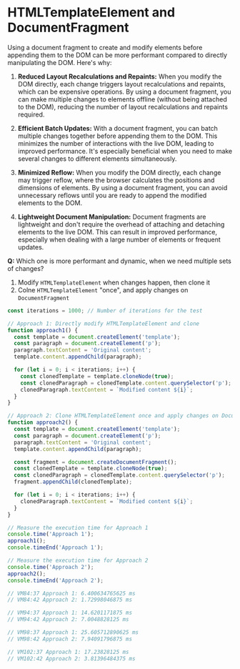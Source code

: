 # HTMLTemplateElement and DocumentFragment

Using a document fragment to create and modify elements before appending them to the DOM can be more performant compared to directly manipulating the DOM. Here's why:

1. **Reduced Layout Recalculations and Repaints:** When you modify the DOM directly, each change triggers layout recalculations and repaints, which can be expensive operations. By using a document fragment, you can make multiple changes to elements offline (without being attached to the DOM), reducing the number of layout recalculations and repaints required.

2. **Efficient Batch Updates:** With a document fragment, you can batch multiple changes together before appending them to the DOM. This minimizes the number of interactions with the live DOM, leading to improved performance. It's especially beneficial when you need to make several changes to different elements simultaneously.

3. **Minimized Reflow:** When you modify the DOM directly, each change may trigger reflow, where the browser calculates the positions and dimensions of elements. By using a document fragment, you can avoid unnecessary reflows until you are ready to append the modified elements to the DOM.

4. **Lightweight Document Manipulation:** Document fragments are lightweight and don't require the overhead of attaching and detaching elements to the live DOM. This can result in improved performance, especially when dealing with a large number of elements or frequent updates.

**Q:** Which one is more performant and dynamic, when we need multiple sets of changes?

1. Modify `HTMLTemplateElement` when changes happen, then clone it
2. Colne `HTMLTemplateElement` "once", and apply changes on `DocumentFragment`

```js
const iterations = 1000; // Number of iterations for the test

// Approach 1: Directly modify HTMLTemplateElement and clone
function approach1() {
  const template = document.createElement('template');
  const paragraph = document.createElement('p');
  paragraph.textContent = 'Original content';
  template.content.appendChild(paragraph);

  for (let i = 0; i < iterations; i++) {
    const clonedTemplate = template.cloneNode(true);
    const clonedParagraph = clonedTemplate.content.querySelector('p');
    clonedParagraph.textContent = `Modified content ${i}`;
  }
}

// Approach 2: Clone HTMLTemplateElement once and apply changes on DocumentFragment
function approach2() {
  const template = document.createElement('template');
  const paragraph = document.createElement('p');
  paragraph.textContent = 'Original content';
  template.content.appendChild(paragraph);

  const fragment = document.createDocumentFragment();
  const clonedTemplate = template.cloneNode(true);
  const clonedParagraph = clonedTemplate.content.querySelector('p');
  fragment.appendChild(clonedTemplate);

  for (let i = 0; i < iterations; i++) {
    clonedParagraph.textContent = `Modified content ${i}`;
  }
}

// Measure the execution time for Approach 1
console.time('Approach 1');
approach1();
console.timeEnd('Approach 1');

// Measure the execution time for Approach 2
console.time('Approach 2');
approach2();
console.timeEnd('Approach 2');

// VM84:37 Approach 1: 6.400634765625 ms
// VM84:42 Approach 2: 1.72998046875 ms

// VM94:37 Approach 1: 14.6201171875 ms
// VM94:42 Approach 2: 7.0048828125 ms

// VM98:37 Approach 1: 25.605712890625 ms
// VM98:42 Approach 2: 7.94091796875 ms

// VM102:37 Approach 1: 17.23828125 ms
// VM102:42 Approach 2: 3.81396484375 ms
```

